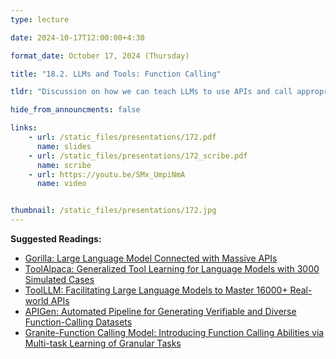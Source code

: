 ```yaml
---
type: lecture

date: 2024-10-17T12:00:00+4:30

format_date: October 17, 2024 (Thursday)

title: "18.2. LLMs and Tools: Function Calling"

tldr: "Discussion on how we can teach LLMs to use APIs and call appropriate functions when required."

hide_from_announcments: false

links: 
    - url: /static_files/presentations/172.pdf
      name: slides
    - url: /static_files/presentations/172_scribe.pdf
      name: scribe
    - url: https://youtu.be/SMx_UmpiNmA
      name: video


thumbnail: /static_files/presentations/172.jpg
---
```

<!-- Other additional contents using markdown -->
**Suggested Readings:**
- [Gorilla: Large Language Model Connected with Massive APIs](https://arxiv.org/pdf/2305.15334)
- [ToolAlpaca: Generalized Tool Learning for Language Models with 3000 Simulated Cases](https://arxiv.org/pdf/2306.05301)
- [ToolLLM: Facilitating Large Language Models to Master 16000+ Real-world APIs](https://arxiv.org/pdf/2307.16789)
- [APIGen: Automated Pipeline for Generating Verifiable and Diverse Function-Calling Datasets](https://arxiv.org/pdf/2406.18518)
- [Granite-Function Calling Model: Introducing Function Calling Abilities via Multi-task Learning of Granular Tasks](https://arxiv.org/pdf/2407.00121)
